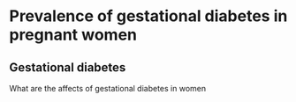 # Prevalence of gestational diabetes in pregnant women

## Gestational diabetes

What are the affects of gestational diabetes in women
